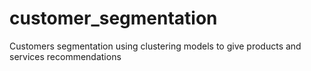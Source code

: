 # customer_segmentation
Customers segmentation using clustering models to give products and services recommendations
